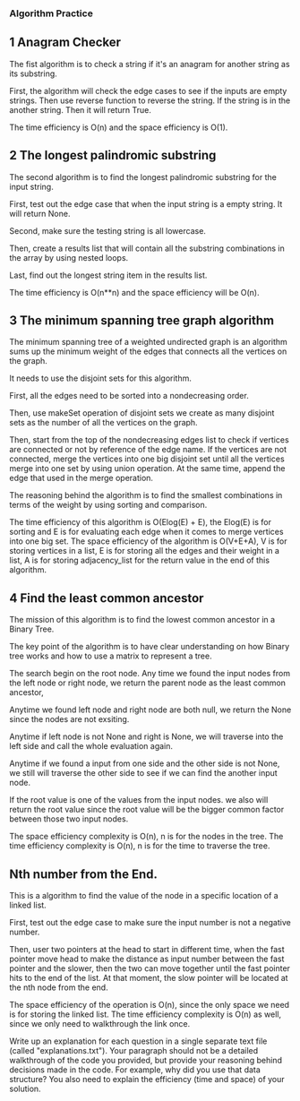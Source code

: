 ### Algorithm Practice

## 1 Anagram Checker

The fist algorithm is to check a string if it's an anagram for another string as its substring.

First, the algorithm will check the edge cases to see if the inputs are empty strings. Then use reverse function to reverse the string. If the string is in the another string. Then it will return True.

The time efficiency is O(n) and the space efficiency is O(1).

## 2 The longest palindromic substring

The second algorithm is to find the longest palindromic substring for the input string.

First, test out the edge case that when the input string is a empty string. It will return None.

Second, make sure the testing string is all lowercase.

Then, create a results list that will contain all the substring combinations in the array by using nested loops.

Last, find out the longest string item in the results list.

The time efficiency is O(n**n) and the space efficiency will be O(n).

## 3 The minimum spanning tree graph algorithm

The minimum spanning tree of a weighted undirected graph is an algorithm sums up the minimum
weight of the edges that connects all the vertices on the graph.

It needs to use the disjoint sets for this algorithm.

First, all the edges need to be sorted into a nondecreasing order.

Then, use makeSet operation of disjoint sets we create as many disjoint sets as the number of all
the vertices on the graph.

Then, start from the top of the nondecreasing edges list to check if vertices are connected or not by reference of the edge name. If the vertices are not connected, merge the vertices into one big disjoint set until all the vertices merge into one set by using union operation. At the same time, append the edge that used in the merge operation.

The reasoning behind the algorithm is to find the smallest combinations in terms of the weight by using sorting and comparison.

The time efficiency of this algorithm is O(Elog(E) + E), the Elog(E) is for sorting and E is for evaluating each edge when it comes to merge vertices into one big set. The space efficiency of the algorithm is O(V+E+A), V is for storing vertices in a list, E is for storing all the edges and their weight in a list, A is for storing adjacency_list for the return value in the end of this algorithm.

## 4 Find the least common ancestor

The mission of this algorithm is to find the lowest common ancestor in a Binary Tree.

The key point of the algorithm is to have clear understanding on how Binary tree works and how to use a matrix to represent a tree.

The search begin on the root node. Any time we found the input nodes from the left node or right node, we return the parent node as the least common ancestor,

Anytime we found left node and right node are both null, we return the None since the nodes are not exsiting.

Anytime if left node is not None and right is None, we will traverse into the left side and call the whole evaluation again.

Anytime if we found a input from one side and the other side is not None, we still will traverse the other side to see if we can find the another input node.

If the root value is one of the values from the input nodes. we also will return the root value since the root value will be the bigger common factor between those two input nodes.

The space efficiency complexity is O(n), n is for the nodes in the tree. The time efficiency complexity is O(n), n is for the time to traverse the tree.

## Nth number from the End.

This is a algorithm to find the value of the node in a specific location of a linked list.

First, test out the edge case to make sure the input number is not a negative number.

Then, user two pointers at the head to start in different time, when the fast pointer move head to make the distance as input number between the fast pointer and the slower, then the two can move together until the  fast pointer hits to the end of the list. At that moment, the slow pointer will be located at the nth node from the end.

The space efficiency of the operation is O(n), since the only space we need is for storing the linked list. The time efficiency complexity is O(n) as well, since we only need to walkthrough the link once.










Write up an explanation for each question in a single separate text file (called "explanations.txt"). Your paragraph should not be a detailed walkthrough of the code you provided, but provide your reasoning behind decisions made in the code. For example, why did you use that data structure? You also need to explain the efficiency (time and space) of your solution.

